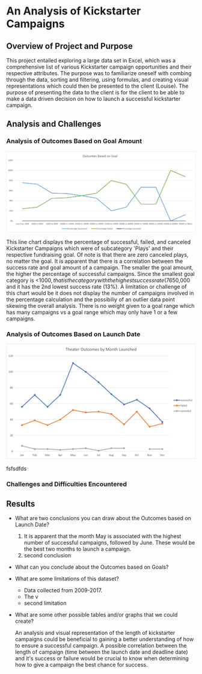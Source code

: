 
# An Analysis of Kickstarter Campaigns

## Overview of Project and Purpose
<p>This project entailed exploring a large data set in Excel, which was a comprehensive list of various Kickstarter campaign opportunities and their respective attributes. The purpose was to familiarize oneself with combing through the data, sorting and filtering, using formulas, and creating visual representations which could then be presented to the client (Louise). The purpose of presenting the data to the client is for the client to be able to make a data driven decision on how to launch a successful kickstarter campaign.

## Analysis and Challenges

### Analysis of Outcomes Based on Goal Amount
![Outcomes vs Goals](./resources/Outcomes_vs_Goals.png)

This line chart displays the percentage of successful, failed, and canceled Kickstarter Campaigns which were of subcategory 
'Plays' and their respective fundraising goal. Of note is that there are zero canceled plays, no matter the goal. It is apparent that there is a correlation between the success rate and goal amount of a campaign. The smaller the goal amount, the higher the percentage of successful campaigns. Since the smallest goal category is <$1000, that is the category with the highest success rate (76%). The highest goal category is >$50,000 and it has the 2nd lowest success rate (13%). A limitation or challenge of this chart would be it does not display the number of campaigns involved in the percentage calculation and the possibiliy of an outlier data point skewing the overall analysis. There is no weight given to a goal range which has many campaigns vs a goal range which may only have 1 or a few campaigns. 

### Analysis of Outcomes Based on Launch Date 
![Theater Outcomes vs Launch](./resources/Theater_Outcomes_vs_Launch.png)

<p>fsfsdfds

### Challenges and Difficulties Encountered

## Results

- What are two conclusions you can draw about the Outcomes based on Launch Date?
  1. It is apparent that the month May is associated with the highest number of successful campaigns, followed by June. These would be the best two months to launch a campaign.  
  2. second conclusion

- What can you conclude about the Outcomes based on Goals?
  

- What are some limitations of this dataset?
    - Data collected from 2009-2017. 
    - The v
    - second limitation
  
- What are some other possible tables and/or graphs that we could create?
  
  An analysis and visual representation of the length of kickstarter campaigns could be beneficial to gaining a better understanding of how to ensure a successful campaign. A possible correlation between the length of campaign (time between the launch date and deadline date) and it's success or failure would be crucial to know when determining how to give a campaign the best chance for success. 

